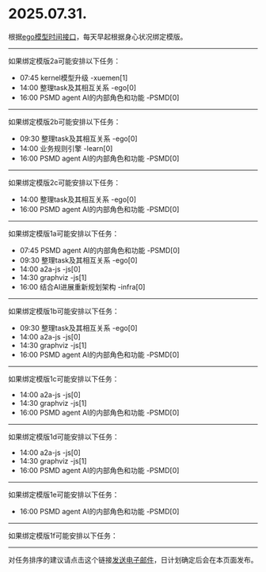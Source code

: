 # 2025.07.31.

根据[ego模型时间接口](https://gitee.com/hyg/blog/blob/master/timeflow.md)，每天早起根据身心状况绑定模版。

---
如果绑定模版2a可能安排以下任务：

- 07:45	kernel模型升级 -xuemen[1]
- 14:00	整理task及其相互关系 -ego[0]
- 16:00	PSMD agent AI的内部角色和功能 -PSMD[0]

---
如果绑定模版2b可能安排以下任务：

- 09:30	整理task及其相互关系 -ego[0]
- 14:00	业务规则引擎 -learn[0]
- 16:00	PSMD agent AI的内部角色和功能 -PSMD[0]

---
如果绑定模版2c可能安排以下任务：

- 14:00	整理task及其相互关系 -ego[0]
- 16:00	PSMD agent AI的内部角色和功能 -PSMD[0]

---
如果绑定模版1a可能安排以下任务：

- 07:45	PSMD agent AI的内部角色和功能 -PSMD[0]
- 09:30	整理task及其相互关系 -ego[0]
- 14:00	a2a-js -js[0]
- 14:30	graphviz -js[1]
- 16:00	结合AI进展重新规划架构 -infra[0]

---
如果绑定模版1b可能安排以下任务：

- 09:30	整理task及其相互关系 -ego[0]
- 14:00	a2a-js -js[0]
- 14:30	graphviz -js[1]
- 16:00	PSMD agent AI的内部角色和功能 -PSMD[0]

---
如果绑定模版1c可能安排以下任务：

- 14:00	a2a-js -js[0]
- 14:30	graphviz -js[1]
- 16:00	PSMD agent AI的内部角色和功能 -PSMD[0]

---
如果绑定模版1d可能安排以下任务：

- 14:00	a2a-js -js[0]
- 14:30	graphviz -js[1]
- 16:00	PSMD agent AI的内部角色和功能 -PSMD[0]

---
如果绑定模版1e可能安排以下任务：

- 16:00	PSMD agent AI的内部角色和功能 -PSMD[0]

---
如果绑定模版1f可能安排以下任务：


---
对任务排序的建议请点击这个链接<a href="mailto:huangyg@mars22.com?subject=关于2025.07.31.任务排序的建议&body=date: 2025.07.31.%0D%0Afile: ../../blog/release/time/d.20250731.md%0D%0A---请勿修改邮件主题及以上内容---%0D%0A">发送电子邮件</a>，日计划确定后会在本页面发布。